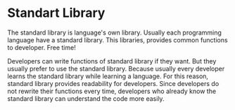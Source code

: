 # Standart Library

The standard library is language's own library. Usually each programming language have a standard library. This libraries, provides common functions to developer. Free time!

Developers can write functions of standard library if they want. But they usually prefer to use the standard library. Because usually every developer learns the standard library while learning a language. For this reason, standard library provides readability for developers. Since developers do not rewrite their functions every time, developers who already know the standard library can understand the code more easily.